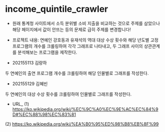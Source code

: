 # income_quintile_crawler

- 원래 통계청 사이트에서 소득 분위별 소비 지출을 비교하는 것으로 주제를 삼았으나 해당 페이지에서 값이 안뜨는 등의 문제로 급히 주제를 변경합니다!

- 프로젝트 내용: 연예인 강호동과 유재석의 역대 대상 수상 횟수와 해당 년도별 고정 프로그램의 개수를 크롤링하여 각각 그래프로 나타내고, 두 그래프 사이의 상관관계를 분석해보는 프로그램을 제작한다.



- 202155113 김량하

두 연예인의 출연 프로그램 개수를 크롤링하여 해당 인물별로 그래프를 작성한다.



- 202155129 김혜빈

두 연예인의 대상 수상 횟수를 크롤링하여 인물별로 그래프를 작성한다.

- URL_ (1) https://ko.wikipedia.org/wiki/%EC%9C%A0%EC%9E%AC%EC%84%9D#%EC%88%98%EC%83%81

(2) https://ko.wikipedia.org/wiki/%EA%B0%95%ED%98%B8%EB%8F%99
